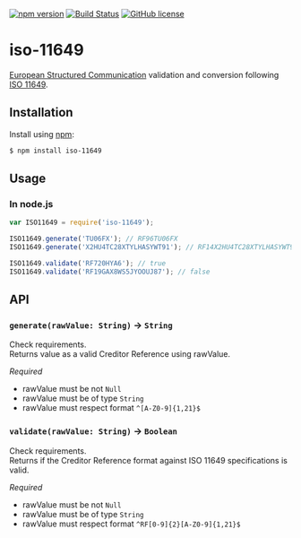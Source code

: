 [![npm version](https://badge.fury.io/js/iso-11649.svg)](https://badge.fury.io/js/iso-11649)
[![Build Status](https://travis-ci.org/EDumdum/iso-11649-js.svg?branch=master)](https://travis-ci.org/EDumdum/iso-11649-js)
[![GitHub license](https://img.shields.io/badge/license-MIT-blue.svg)](https://raw.githubusercontent.com/Edumdum/iban-js/master/LICENSE)

# iso-11649

[European Structured Communication](https://en.wikipedia.org/wiki/Creditor_Reference) validation and conversion following [ISO 11649](https://wiki.xmldation.com/General_Information/ISO11649_-_Creditor_Reference).

## Installation

Install using [npm](http://npmjs.org/):

```bash
$ npm install iso-11649
```

## Usage

### In node.js

```js
var ISO11649 = require('iso-11649');

ISO11649.generate('TU06FX'); // RF96TU06FX
ISO11649.generate('X2HU4TC28XTYLHASYWT91'); // RF14X2HU4TC28XTYLHASYWT91

ISO11649.validate('RF720HYA6'); // true
ISO11649.validate('RF19GAX8WS5JYOOUJ87'); // false
```

## API 

### `generate(rawValue: String)` -> `String`

Check requirements.  
Returns value as a valid Creditor Reference using rawValue.

*Required*
- rawValue must be not `Null`
- rawValue must be of type `String`
- rawValue must respect format `^[A-Z0-9]{1,21}$`

### `validate(rawValue: String)` -> `Boolean`

Check requirements.  
Returns if the Creditor Reference format against ISO 11649 specifications is valid.

*Required*
- rawValue must be not `Null`
- rawValue must be of type `String`
- rawValue must respect format `^RF[0-9]{2}[A-Z0-9]{1,21}$`
